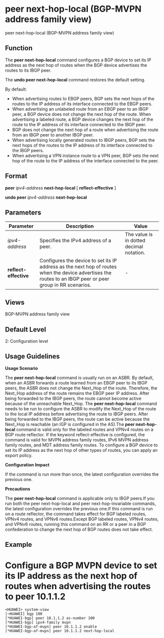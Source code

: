 peer next-hop-local (BGP-MVPN address family view)
==================================================

peer next-hop-local (BGP-MVPN address family view)

Function
--------



The **peer next-hop-local** command configures a BGP device to set its IP address as the next hop of routes when the BGP device advertises the routes to its IBGP peer.

The **undo peer next-hop-local** command restores the default setting.



By default:

* When advertising routes to EBGP peers, BGP sets the next hops of the routes to the IP address of its interface connected to the EBGP peers.
* When advertising an unlabeled route from an EBGP peer to an IBGP peer, a BGP device does not change the next hop of the route. When advertising a labeled route, a BGP device changes the next hop of the route to the IP address of its interface connected to the IBGP peer.
* BGP does not change the next hop of a route when advertising the route from an IBGP peer to another IBGP peer.
* When advertising locally generated routes to IBGP peers, BGP sets the next hops of the routes to the IP address of its interface connected to the IBGP peers.
* When advertising a VPN instance route to a VPN peer, BGP sets the next hop of the route to the IP address of the interface connected to the peer.


Format
------

**peer** *ipv4-address* **next-hop-local** [ **reflect-effective** ]

**undo peer** *ipv4-address* **next-hop-local**


Parameters
----------

| Parameter | Description | Value |
| --- | --- | --- |
| *ipv4-address* | Specifies the IPv4 address of a peer. | The value is in dotted decimal notation. |
| **reflect-effective** | Configures the device to set its IP address as the next hop of routes when the device advertises the routes to an IBGP peer or peer group in RR scenarios. | - |



Views
-----

BGP-MVPN address family view


Default Level
-------------

2: Configuration level


Usage Guidelines
----------------

**Usage Scenario**

The **peer next-hop-local** command is usually run on an ASBR. By default, when an ASBR forwards a route learned from an EBGP peer to its IBGP peers, the ASBR does not change the Next\_Hop of the route. Therefore, the Next\_Hop address of the route remains the EBGP peer IP address. After being forwarded to the IBGP peers, the route cannot become active because of the unreachable Next\_Hop. The **peer next-hop-local** command needs to be run to configure the ASBR to modify the Next\_Hop of the route to the local IP address before advertising the route to IBGP peers. After being forwarded to the IBGP peers, the route can be active because the Next\_Hop is reachable (an IGP is configured in the AS).The **peer next-hop-local** command is valid only for the labeled routes and VPNv4 routes on a BGP route reflector. If the keyword reflect-effective is configured, the command is valid for MVPN address family routes, IPv6 MVPN address family routes, and MDT address family routes. To configure a BGP device to set its IP address as the next hop of other types of routes, you can apply an export policy.

**Configuration Impact**

If the command is run more than once, the latest configuration overrides the previous one.

**Precautions**

The **peer next-hop-local** command is applicable only to IBGP peers.If you run both the peer next-hop-local and peer next-hop-invariable commands, the latest configuration overrides the previous one.If this command is run on a route reflector, the command takes effect for BGP labeled routes, VPNv4 routes, and VPNv6 routes.Except BGP labeled routes, VPNv4 routes, and VPNv6 routes, running this command on an RR or a peer in a BGP confederation to change the next hop of BGP routes does not take effect.


Example
-------

# Configure a BGP MVPN device to set its IP address as the next hop of routes when advertising the routes to peer 10.1.1.2
```
<HUAWEI> system-view
[~HUAWEI] bgp 100
[*HUAWEI-bgp] peer 10.1.1.2 as-number 100
[*HUAWEI-bgp] ipv4-family mvpn
[*HUAWEI-bgp-af-mvpn] peer 10.1.1.2 enable
[*HUAWEI-bgp-af-mvpn] peer 10.1.1.2 next-hop-local

```